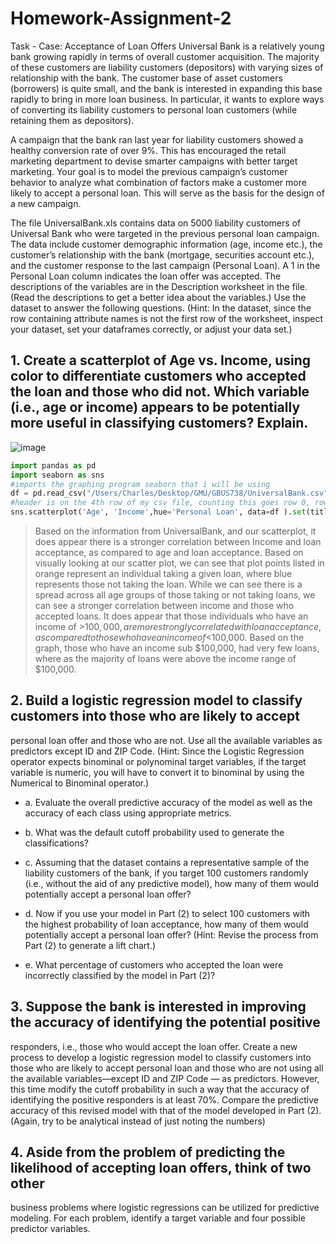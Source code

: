 # Homework-Assignment-2

Task - Case: Acceptance of Loan Offers
Universal Bank is a relatively young bank growing rapidly in terms of overall customer acquisition. The
majority of these customers are liability customers (depositors) with varying sizes of relationship with
the bank. The customer base of asset customers (borrowers) is quite small, and the bank is interested in
expanding this base rapidly to bring in more loan business. In particular, it wants to explore ways of
converting its liability customers to personal loan customers (while retaining them as depositors).

A campaign that the bank ran last year for liability customers showed a healthy conversion rate of over
9%. This has encouraged the retail marketing department to devise smarter campaigns with better
target marketing. Your goal is to model the previous campaign’s customer behavior to analyze what
combination of factors make a customer more likely to accept a personal loan. This will serve as the
basis for the design of a new campaign.

The file UniversalBank.xls contains data on 5000 liability customers of Universal Bank who were targeted
in the previous personal loan campaign. The data include customer demographic information (age,
income etc.), the customer’s relationship with the bank (mortgage, securities account etc.), and the
customer response to the last campaign (Personal Loan). A 1 in the Personal Loan column indicates the
loan offer was accepted. The descriptions of the variables are in the Description worksheet in the file.
(Read the descriptions to get a better idea about the variables.) 
Use the dataset to answer the following questions. (Hint: In the dataset, since the row containing
attribute names is not the first row of the worksheet, inspect your dataset, set your dataframes correctly,
or adjust your data set.)

## 1. Create a scatterplot of Age vs. Income, using color to differentiate customers who accepted the loan and those who did not. Which variable (i.e., age or income) appears to be potentially more useful in classifying customers? Explain.

![image](https://user-images.githubusercontent.com/61456930/76241236-09650880-620b-11ea-8fbc-1aab18adbdc4.png)

```python
import pandas as pd
import seaborn as sns
#imports the graphing program seaborn that i will be using
df = pd.read_csv("/Users/Charles/Desktop/GMU/GBUS738/UniversalBank.csv", delimiter="," , header = 3, skiprows=0)
#header is on the 4th row of my csv file, counting this goes row 0, row 1, row 2, and finally row 3. This means for header we set it = to 3
sns.scatterplot('Age', 'Income',hue='Personal Loan', data=df ).set(title = 'Acceptance of Personal Loans', xlabel = 'Age in Years', ylabel = 'Income in $1,000s')
```

>Based on the information from UniversalBank, and our scatterplot, it does appear there is a stronger correlation between Income and loan acceptance, as compared to age and loan acceptance. Based on visually looking at our scatter plot, we can see that plot points listed in orange represent an individual taking a given loan, where blue represents those not taking the loan. While we can see there is a spread across all age groups of those taking or not taking loans, we can see a stronger correlation between income and those who accepted loans. It does appear that those individuals who have an income of >$100,000, are more strongly correlated with loan acceptance, as compared to those who have an income of <$100,000. Based on the graph, those who have an income sub $100,000, had very few loans, where as the majority of loans were above the income range of $100,000. 

## 2. Build a logistic regression model to classify customers into those who are likely to accept
personal loan offer and those who are not. Use all the available variables as predictors except ID
and ZIP Code. (Hint: Since the Logistic Regression operator expects binominal or polynominal
target variables, if the target variable is numeric, you will have to convert it to binominal by using
the Numerical to Binominal operator.)

 - a. Evaluate the overall predictive accuracy of the model as well as the accuracy of each class
using appropriate metrics.

 - b. What was the default cutoff probability used to generate the classifications?

-  c. Assuming that the dataset contains a representative sample of the liability customers of
the bank, if you target 100 customers randomly (i.e., without the aid of any predictive
model), how many of them would potentially accept a personal loan offer?

-  d. Now if you use your model in Part (2) to select 100 customers with the highest probability
of loan acceptance, how many of them would potentially accept a personal loan offer?
(Hint: Revise the process from Part (2) to generate a lift chart.)

 - e. What percentage of customers who accepted the loan were incorrectly classified by the
model in Part (2)?

## 3. Suppose the bank is interested in improving the accuracy of identifying the potential positive
responders, i.e., those who would accept the loan offer. Create a new process to develop a
logistic regression model to classify customers into those who are likely to accept personal loan
and those who are not using all the available variables—except ID and ZIP Code — as predictors.
However, this time modify the cutoff probability in such a way that the accuracy of identifying
the positive responders is at least 70%. Compare the predictive accuracy of this revised model
with that of the model developed in Part (2). (Again, try to be analytical instead of just noting the
numbers)

## 4. Aside from the problem of predicting the likelihood of accepting loan offers, think of two other
business problems where logistic regressions can be utilized for predictive modeling. For each
problem, identify a target variable and four possible predictor variables.
